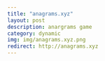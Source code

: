 ```yaml
---
title: "anagrams.xyz"
layout: post
description: anargrams game
category: dynamic
img: img/anagrams.xyz.png
redirect: http://anagrams.xyz
---
```


